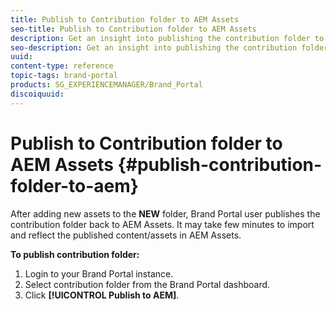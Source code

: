 ```yaml
---
title: Publish to Contribution folder to AEM Assets
seo-title: Publish to Contribution folder to AEM Assets
description: Get an insight into publishing the contribution folder to AEM Assets in Brand Portal 6.4.5.
seo-description: Get an insight into publishing the contribution folder to AEM Assets in Brand Portal 6.4.5.
uuid: 
content-type: reference
topic-tags: brand-portal
products: SG_EXPERIENCEMANAGER/Brand_Portal
discoiquuid: 
---
```


# Publish to Contribution folder to AEM Assets {#publish-contribution-folder-to-aem}

After adding new assets to the **NEW** folder, Brand Portal user publishes the contribution folder back to AEM Assets. It may take few minutes to import and reflect the published content/assets in AEM Assets.

**To publish contribution folder:**

1. Login to your Brand Portal instance.
1. Select contribution folder from the Brand Portal dashboard.
1. Click **[!UICONTROL Publish to AEM]**.